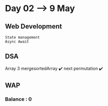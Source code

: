 # Day 02 --> 9 May 

## Web Development
    State management
    Async Await 
## DSA
   Array 3
   mergesortedArray ✔️
   next permutation ✔️
 
## WAP
   


### Balance : 0